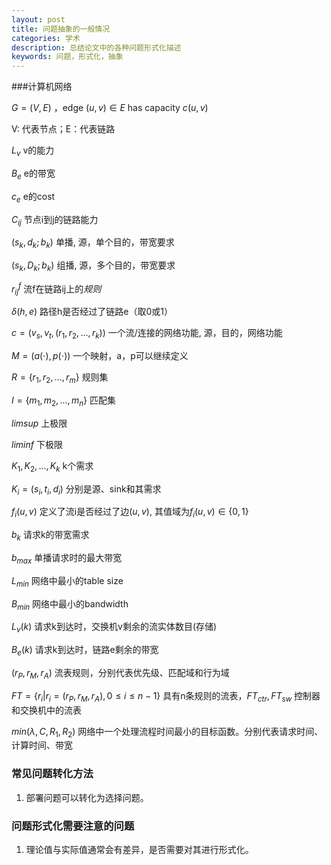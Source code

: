 ```yaml
---
layout: post
title: 问题抽象的一般情况
categories: 学术
description: 总结论文中的各种问题形式化描述
keywords: 问题，形式化，抽象
---
```


###计算机网络

$G = (V, E)$  ，edge $(u, v)  \in E$  has capacity $c(u, v)$

V: 代表节点；E：代表链路

$L_{v}$	v的能力

$B_{e}$	e的带宽

$c_e$	e的cost

$C_{ij}$	节点i到j的链路能力

$(s_{k}, d_{k}; b_{k})$	单播,	源，单个目的，带宽要求

$(s_{k}, D_{k}; b_{k})$	组播,	源，多个目的，带宽要求

$r_{ij}^f$	流f在链路ij上的*规则*

$\delta(h,e)$	路径h是否经过了链路e（取0或1）

$c=(v_{s}, v_{t}, (r_{1}, r_{2}, ..., r_{k}))$	一个流/连接的网络功能,	源，目的，网络功能

$M=(a(\cdot), p(\cdot))$		一个映射，a，p可以继续定义

$R = \{ r_1, r_2, ... ,r_m \}$	规则集

$I = \{m_1, m_2, ..., m_n\}$	匹配集

$limsup$	上极限

$liminf$	下极限

${K_1, K_2, ..., K_k}$	k个需求

$K_i = (s_i, t_i, d_i)$	分别是源、sink和其需求

$f_i(u, v)$	定义了流i是否经过了边$(u, v)$, 其值域为$f_i(u, v) \in \{0, 1\}$	

$b_k$ 请求k的带宽需求

$b_{max}$	单播请求时的最大带宽

$L_{min}$	网络中最小的table size

$B_{min}$	网络中最小的bandwidth

$L_v(k)$ 	请求k到达时，交换机v剩余的流实体数目(存储)

$B_e(k)$	请求k到达时，链路e剩余的带宽

$(r_P, r_M, r_A)$	流表规则，分别代表优先级、匹配域和行为域

$FT = \{ r_i| r_i =(r_P, r_M, r_A), 0\le i\le n-1 \}$	具有n条规则的流表，$FT_{ctr}, FT_{sw}$	控制器和交换机中的流表

$min( \lambda, C, R_1, R_2)$  网络中一个处理流程时间最小的目标函数。分别代表请求时间、计算时间、带宽



### 常见问题转化方法

1. 部署问题可以转化为选择问题。



### 问题形式化需要注意的问题

1. 理论值与实际值通常会有差异，是否需要对其进行形式化。

















